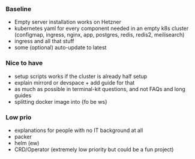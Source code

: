 ### Baseline
* Empty server installation works on Hetzner
* kubernetes yaml for every component needed in an empty k8s cluster (configmap, ingress, nginx, app, postgres, redis, redis2, meilisearch)
* ingress and all that stuff
* some (optional) auto-update to latest 

### Nice to have
* setup scripts works if the cluster is already half setup
* explain mirrord or devspace + add guide for that
* as much as possible in terminal-kit questions, and not FAQs and long guides 
* splitting docker image into {fo be ws}

### Low prio
* explanations for people with no IT background at all
* packer
* helm (ew)
* CRD/Operator (extremely low priority but could be a fun project)
